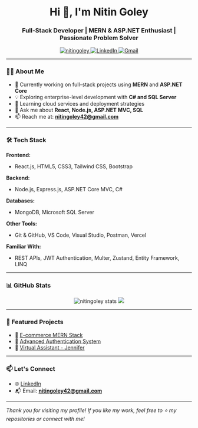 <h1 align="center">Hi 👋, I'm Nitin Goley</h1>
<h3 align="center">Full-Stack Developer | MERN & ASP.NET Enthusiast | Passionate Problem Solver</h3>

<p align="center">
  <a href="https://github.com/nitingoley">
    <img src="https://komarev.com/ghpvc/?username=nitingoley&label=Profile%20views&color=0e75b6&style=flat" alt="nitingoley" />
  </a>
  <a href="https://linkedin.com/in/nitingoley42" target="_blank">
    <img alt="LinkedIn" src="https://img.shields.io/badge/LinkedIn-blue?logo=linkedin&style=flat&link=https://linkedin.com/in/nitingoley42" />
  </a>
  <a href="mailto:nitingoley42@gmail.com">
    <img alt="Gmail" src="https://img.shields.io/badge/Gmail-D14836?style=flat&logo=gmail&logoColor=white" />
  </a>
</p>

---

### 👨‍💻 About Me

- 🔭 Currently working on full-stack projects using **MERN** and **ASP.NET Core**
- 💡 Exploring enterprise-level development with **C# and SQL Server**
- 🌱 Learning cloud services and deployment strategies
- 💬 Ask me about **React, Node.js, ASP.NET MVC, SQL**
- 📫 Reach me at: **nitingoley42@gmail.com**

---

### 🛠️ Tech Stack

**Frontend:**  
- React.js, HTML5, CSS3, Tailwind CSS, Bootstrap

**Backend:**  
- Node.js, Express.js, ASP.NET Core MVC, C#

**Databases:**  
- MongoDB, Microsoft SQL Server

**Other Tools:**  
- Git & GitHub, VS Code, Visual Studio, Postman, Vercel

**Familiar With:**  
- REST APIs, JWT Authentication, Multer, Zustand, Entity Framework, LINQ

---

### 📊 GitHub Stats

<p align="center">
  <img src="https://github-readme-stats.vercel.app/api?username=nitingoley&show_icons=true&theme=radical" alt="nitingoley stats" />
  <img src="https://github-readme-stats.vercel.app/api/top-langs/?username=nitingoley&layout=compact&theme=radical" />
</p>

---

### 📂 Featured Projects

- 🛒 [E-commerce MERN Stack](https://github.com/nitingoley/e-commerce-mern-stack)
- 🔐 [Advanced Authentication System](https://github.com/nitingoley/Advance-Auth)
- 💬 [Virtual Assistant - Jennifer](https://github.com/nitingoley/Virtual-Assistant)

---

### 📫 Let's Connect

- 🌐 [LinkedIn](https://linkedin.com/in/nitingoley42)
- 📬 Email: **nitingoley42@gmail.com**

---

_Thank you for visiting my profile! If you like my work, feel free to ⭐️ my repositories or connect with me!_
